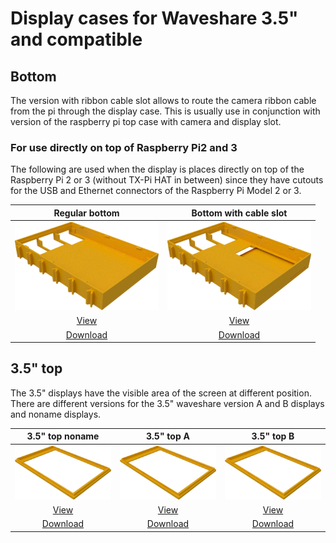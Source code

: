 # Display cases for Waveshare 3.5" and compatible

## Bottom

The version with ribbon cable slot allows to route the camera ribbon cable from the pi through the display case. This is usually 
use in conjunction with version of the raspberry pi top case with camera and display slot.

### For use directly on top of Raspberry Pi2 and 3

The following are used when the display is places directly on top of the Raspberry Pi 2 or 3 (without TX-Pi HAT in between) since they 
have cutouts for the USB and Ethernet connectors of the Raspberry Pi Model 2 or 3.

| Regular bottom | Bottom with cable slot |
|:---:|:---:|
| ![Bottom](./images/display_v4_bottom.png) | ![Bottom](./images/display_v4_bottom_with_ribbon_slot.png) |
| [View](display_v4_bottom.stl) | [View](display_v4_bottom_with_ribbon_slot.stl) |
| [Download](display_v4_bottom.stl?raw=true) | [Download](display_v4_bottom.stl?raw=true) |

## 3.5" top

The 3.5" displays have the visible area of the screen at different position. There
are different versions for the 3.5" waveshare version A and B displays and noname displays.

| 3.5" top noname | 3.5" top A | 3.5" top B |
|:---:|:---:|:---:|
| ![Top 3.5"](./images/display35_top.png) | ![Top 3.5" A](./images/display_ws35a_top.png) | ![Top 3.5" B](./images/display_ws35b_top.png) |
| [View](display35_top.stl) | [View](display_ws35a_top.stl) | [View](display_ws35b_top.stl) |
| [Download](display35_top.stl?raw=true) | [Download](display_ws35a_top.stl?raw=true) | [Download](display_ws35b_top.stl?raw=true) |
